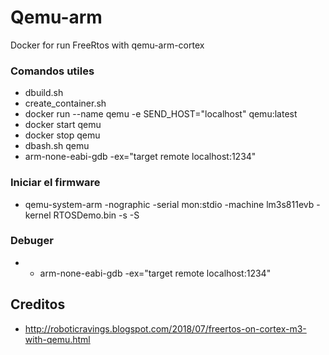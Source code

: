 # Qemu-arm
Docker for run FreeRtos with qemu-arm-cortex

### Comandos utiles
 - dbuild.sh
 - create_container.sh
 - docker run --name qemu -e SEND_HOST="localhost" qemu:latest
 - docker start qemu
 - docker stop qemu
 - dbash.sh qemu
 - arm-none-eabi-gdb -ex="target remote localhost:1234"

### Iniciar el firmware
 - qemu-system-arm -nographic -serial mon:stdio -machine lm3s811evb -kernel RTOSDemo.bin -s -S

### Debuger 
 - - arm-none-eabi-gdb -ex="target remote localhost:1234"

 ## Creditos
 - http://roboticravings.blogspot.com/2018/07/freertos-on-cortex-m3-with-qemu.html
